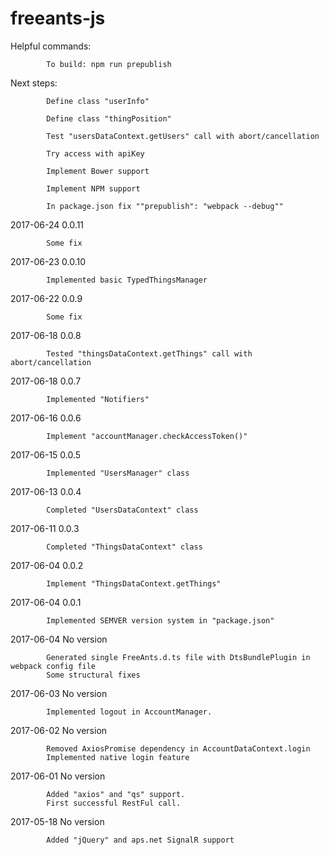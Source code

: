 # freeants-js

Helpful commands:

            To build: npm run prepublish

Next steps:

            Define class "userInfo"

            Define class "thingPosition"
			
            Test "usersDataContext.getUsers" call with abort/cancellation		
			
            Try access with apiKey            
			
            Implement Bower support
			
            Implement NPM support
			
            In package.json fix ""prepublish": "webpack --debug""

2017-06-24  0.0.11

            Some fix

2017-06-23  0.0.10

            Implemented basic TypedThingsManager

2017-06-22  0.0.9

            Some fix

2017-06-18  0.0.8

            Tested "thingsDataContext.getThings" call with abort/cancellation

2017-06-18  0.0.7

            Implemented "Notifiers"

2017-06-16  0.0.6

            Implement "accountManager.checkAccessToken()"

2017-06-15  0.0.5

            Implemented "UsersManager" class

2017-06-13  0.0.4

            Completed "UsersDataContext" class

2017-06-11  0.0.3

            Completed "ThingsDataContext" class

2017-06-04  0.0.2
            
            Implement "ThingsDataContext.getThings"

2017-06-04  0.0.1

            Implemented SEMVER version system in "package.json"

2017-06-04  No version

            Generated single FreeAnts.d.ts file with DtsBundlePlugin in webpack config file
            Some structural fixes

2017-06-03  No version

            Implemented logout in AccountManager.

2017-06-02  No version

            Removed AxiosPromise dependency in AccountDataContext.login
            Implemented native login feature

2017-06-01  No version

            Added "axios" and "qs" support.
            First successful RestFul call.

2017-05-18  No version

            Added "jQuery" and aps.net SignalR support
